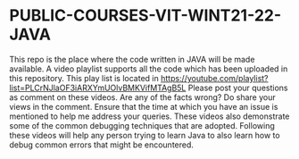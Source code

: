 # PUBLIC-COURSES-VIT-WINT21-22-JAVA
This repo is the place where the code written in JAVA will be made available.
A video playlist supports all the code which has been uploaded in this repository.  This play list is located in https://youtube.com/playlist?list=PLCrNJlaOF3iARXYmUOlvBMKVifMTAgB5L
Please post your questions as comment on these videos.  Are any of the facts wrong? Do share your views in the comment.  Ensure that the time at which you have an issue is mentioned to help me address your queries.
These videos also demonstrate some of the common debugging techniques that are adopted.  Following these videos will help any person trying to learn Java to also learn how to debug common errors that might be encountered.

